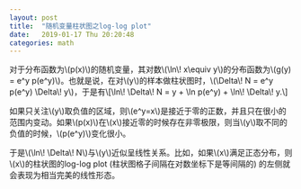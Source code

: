 ```yaml
---
layout: post
title:  "随机变量柱状图之log-log plot"
date:   2019-01-17 Thu 20:20:48
categories: math
---
```


<p>
对于分布函数为\(p(x)\)的随机变量，其对数\(\ln\! x\equiv y\)的分布函数为\(g(y) = e^y p(e^y)\)。也就是说，在对\(y\)的样本做柱状图时，\(\Delta\! N = e^y p(e^y) \Delta\! y\)，于是有\[\ln\! \Delta\! N = y + \ln p(e^y) + \ln\! \Delta\! y.\]
</p>

<p>
如果只关注\(y\)取负值的区域，则\(e^y=x\)是接近于零的正数，并且只在很小的范围内变动。如果\(p(x)\)在\(x\)接近零的时候存在非零极限，则当\(y\)取不同的负值的时候，\(p(e^y)\)变化很小。
</p>

<p>
于是\(\ln\! \Delta\! N\)与\(y\)近似呈线性关系。比如，如果\(x\)满足正态分布，则\(x\)的柱状图的log-log plot (柱状图格子间隔在对数坐标下是等间隔的) 的左侧就会表现为相当完美的线性形态。
</p>
